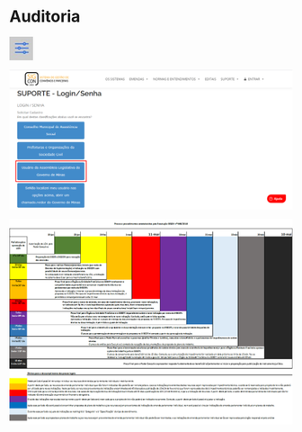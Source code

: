 # Auditoria

![](../../.gitbook/assets/image%20%2877%29.png)

![](../../.gitbook/assets/image%20%284%29.png)

![](../../.gitbook/assets/image%20%281%29.png)

